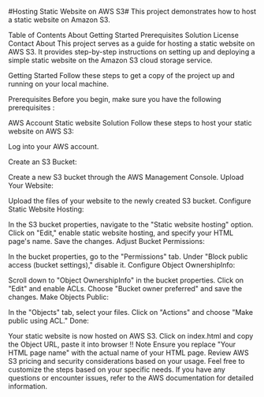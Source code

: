 #Hosting Static Website on AWS S3#
This project demonstrates how to host a static website on Amazon S3.

Table of Contents
About
Getting Started
Prerequisites
Solution
License
Contact
About
This project serves as a guide for hosting a static website on AWS S3. It provides step-by-step instructions on setting up and deploying a simple static website on the Amazon S3 cloud storage service.

Getting Started
Follow these steps to get a copy of the project up and running on your local machine.

Prerequisites
Before you begin, make sure you have the following prerequisites :

AWS Account
Static website
Solution
Follow these steps to host your static website on AWS S3:

Log into your AWS account.

Create an S3 Bucket:

Create a new S3 bucket through the AWS Management Console.
Upload Your Website:

Upload the files of your website to the newly created S3 bucket.
Configure Static Website Hosting:

In the S3 bucket properties, navigate to the "Static website hosting" option.
Click on "Edit," enable static website hosting, and specify your HTML page's name. Save the changes.
Adjust Bucket Permissions:

In the bucket properties, go to the "Permissions" tab.
Under "Block public access (bucket settings)," disable it.
Configure Object OwnershipInfo:

Scroll down to "Object OwnershipInfo" in the bucket properties.
Click on "Edit" and enable ACLs. Choose "Bucket owner preferred" and save the changes.
Make Objects Public:

In the "Objects" tab, select your files.
Click on "Actions" and choose "Make public using ACL."
Done:

Your static website is now hosted on AWS S3.
Click on index.html and copy the Object URL, paste it into browser !!
Note
Ensure you replace "Your HTML page name" with the actual name of your HTML page.
Review AWS S3 pricing and security considerations based on your usage.
Feel free to customize the steps based on your specific needs. If you have any questions or encounter issues, refer to the AWS documentation for detailed information.
